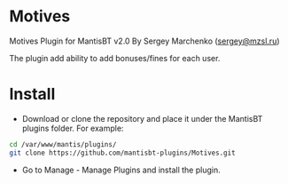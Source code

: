 Motives
================

Motives Plugin for MantisBT v2.0
By Sergey Marchenko (sergey@mzsl.ru)

The plugin add ability to add bonuses/fines for each user.

Install
================
- Download or clone the repository and place it under the MantisBT plugins folder. For example:

```bash
cd /var/www/mantis/plugins/
git clone https://github.com/mantisbt-plugins/Motives.git
```

- Go to Manage - Manage Plugins and install the plugin.

